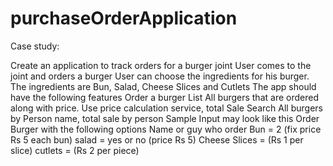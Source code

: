 # purchaseOrderApplication


Case study:

Create an application to track orders for a burger joint
User comes to the joint and orders a burger
User can choose the ingredients for his burger. The ingredients are Bun, Salad, Cheese Slices and Cutlets
The app should have the following features
Order a burger
List All burgers that are ordered along with price.
Use price calculation service, total Sale
Search All burgers by Person name, total sale by person
Sample Input may look like this
Order Burger with the following options
Name or guy who order
Bun = 2 (fix price Rs 5 each bun)
salad = yes or no (price Rs 5)
Cheese Slices = (Rs 1 per slice)
cutlets = (Rs 2 per piece)
